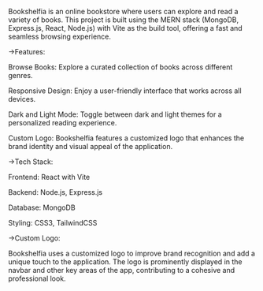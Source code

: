 Bookshelfia is an online bookstore where users can explore and read a variety of books. This project is built using the MERN stack (MongoDB, Express.js, React, Node.js) with Vite as the build tool, offering a fast and seamless browsing experience.

->Features: 

Browse Books: Explore a curated collection of books across different genres.

Responsive Design: Enjoy a user-friendly interface that works across all devices.

Dark and Light Mode: Toggle between dark and light themes for a personalized reading experience.

Custom Logo: Bookshelfia features a customized logo that enhances the brand identity and visual appeal of the application.

->Tech Stack:

Frontend: React with Vite

Backend: Node.js, Express.js

Database: MongoDB

Styling: CSS3, TailwindCSS

->Custom Logo:

Bookshelfia uses a customized logo to improve brand recognition and add a unique touch to the application. The logo is prominently displayed in the navbar and other key areas of the app, contributing to a cohesive and professional look.
